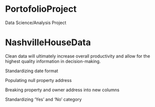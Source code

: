 # PortofolioProject
Data Science/Analysis Project

# NashvilleHouseData
Clean data will ultimately increase overall productivity and allow for the highest quality information in decision-making.

Standardizing date format

Populating null property address

Breaking property and owner address into new columns

Standardizing ‘Yes’ and ‘No’ category 
